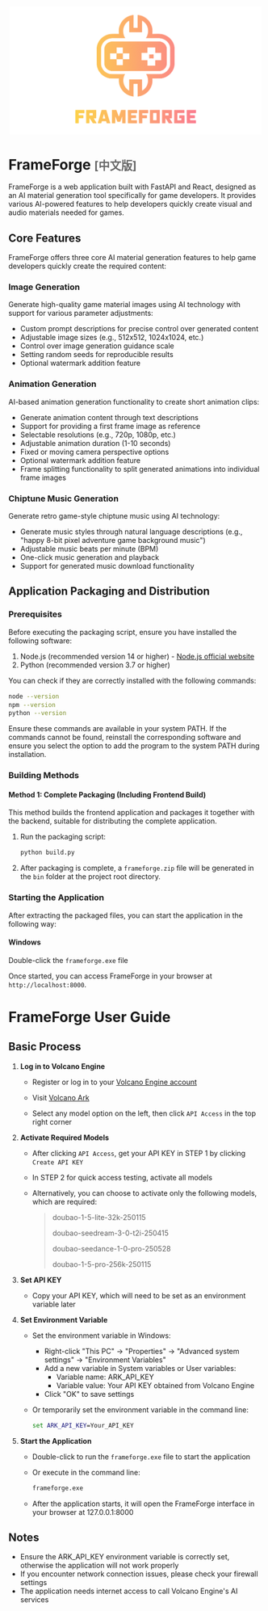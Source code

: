 <div align="center">
  <img src="icon.png" alt="FrameForge Logo" width="500">
</div>

# FrameForge <a href="README.md" target="_blank" style="font-size: 0.8em; text-decoration: none; color: #666;">[中文版]</a>

FrameForge is a web application built with FastAPI and React, designed as an AI material generation tool specifically for game developers. It provides various AI-powered features to help developers quickly create visual and audio materials needed for games.

## Core Features

FrameForge offers three core AI material generation features to help game developers quickly create the required content:

### Image Generation

Generate high-quality game material images using AI technology with support for various parameter adjustments:

- Custom prompt descriptions for precise control over generated content
- Adjustable image sizes (e.g., 512x512, 1024x1024, etc.)
- Control over image generation guidance scale
- Setting random seeds for reproducible results
- Optional watermark addition feature

### Animation Generation

AI-based animation generation functionality to create short animation clips:

- Generate animation content through text descriptions
- Support for providing a first frame image as reference
- Selectable resolutions (e.g., 720p, 1080p, etc.)
- Adjustable animation duration (1-10 seconds)
- Fixed or moving camera perspective options
- Optional watermark addition feature
- Frame splitting functionality to split generated animations into individual frame images

### Chiptune Music Generation

Generate retro game-style chiptune music using AI technology:

- Generate music styles through natural language descriptions (e.g., "happy 8-bit pixel adventure game background music")
- Adjustable music beats per minute (BPM)
- One-click music generation and playback
- Support for generated music download functionality

## Application Packaging and Distribution

### Prerequisites

Before executing the packaging script, ensure you have installed the following software:

1. Node.js (recommended version 14 or higher) - [Node.js official website](https://nodejs.org/)
2. Python (recommended version 3.7 or higher)

You can check if they are correctly installed with the following commands:

```bash
node --version
npm --version
python --version
```

Ensure these commands are available in your system PATH. If the commands cannot be found, reinstall the corresponding software and ensure you select the option to add the program to the system PATH during installation.

### Building Methods

#### Method 1: Complete Packaging (Including Frontend Build)

This method builds the frontend application and packages it together with the backend, suitable for distributing the complete application.

1. Run the packaging script:
   
   ```bash
   python build.py
   ```

2. After packaging is complete, a `frameforge.zip` file will be generated in the `bin` folder at the project root directory.

### Starting the Application

After extracting the packaged files, you can start the application in the following way:

#### Windows

Double-click the `frameforge.exe` file

Once started, you can access FrameForge in your browser at `http://localhost:8000`.

# FrameForge User Guide

## Basic Process

1. **Log in to Volcano Engine**
   
   - Register or log in to your [Volcano Engine account](https://www.volcengine.com/)
   
   - Visit [Volcano Ark](https://console.volcengine.com/ark/region:ark+cn-beijing/experience/vision?taskType=Picture&type=GenImage)
   
   - Select any model option on the left, then click `API Access` in the top right corner

2. **Activate Required Models**
   
   - After clicking `API Access`, get your API KEY in STEP 1 by clicking `Create API KEY`
   
   - In STEP 2 for quick access testing, activate all models
   
   - Alternatively, you can choose to activate only the following models, which are required:
     
     > doubao-1-5-lite-32k-250115
     > 
     > doubao-seedream-3-0-t2i-250415
     > 
     > doubao-seedance-1-0-pro-250528
     > 
     > doubao-1-5-pro-256k-250115

3. **Set API KEY**
   
   - Copy your API KEY, which will need to be set as an environment variable later

4. **Set Environment Variable**
   
   - Set the environment variable in Windows:
     
     - Right-click "This PC" -> "Properties" -> "Advanced system settings" -> "Environment Variables"
     - Add a new variable in System variables or User variables:
       - Variable name: ARK_API_KEY
       - Variable value: Your API KEY obtained from Volcano Engine
     - Click "OK" to save settings
   
   - Or temporarily set the environment variable in the command line:
     
     ```cmd
     set ARK_API_KEY=Your_API_KEY
     ```

5. **Start the Application**
   
   - Double-click to run the `frameforge.exe` file to start the application
   
   - Or execute in the command line:
     
     ```cmd
     frameforge.exe
     ```
   
   - After the application starts, it will open the FrameForge interface in your browser at 127.0.0.1:8000

## Notes

- Ensure the ARK_API_KEY environment variable is correctly set, otherwise the application will not work properly
- If you encounter network connection issues, please check your firewall settings
- The application needs internet access to call Volcano Engine's AI services
